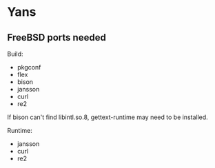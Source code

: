 Yans
====

FreeBSD ports needed
--------------------

Build:

- pkgconf
- flex
- bison
- jansson
- curl
- re2

If bison can't find libintl.so.8, gettext-runtime may need to be installed.

Runtime:

- jansson
- curl
- re2
